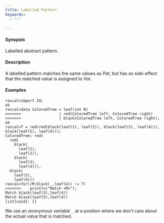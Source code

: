 ```yaml
---
title: Labelled Pattern
keywords:
  - ":"

---
```


#### Synopsis

Labelled abstract pattern.

#### Description

A labelled pattern matches the same values as _Pat_, but has as side-effect that the matched value is assigned to _Var_.

#### Examples


```rascal-shell 
rascal>import IO;
ok
rascal>data ColoredTree = leaf(int N)
>>>>>>>                 | red(ColoredTree left, ColoredTree right) 
>>>>>>>                 | black(ColoredTree left, ColoredTree right);
ok
rascal>T = red(red(black(leaf(1), leaf(2)), black(leaf(3), leaf(4))), black(leaf(5), leaf(4)));
ColoredTree: red(
  red(
    black(
      leaf(1),
      leaf(2)),
    black(
      leaf(3),
      leaf(4))),
  black(
    leaf(5),
    leaf(4)))
rascal>for(/M:black(_,leaf(4)) := T)
>>>>>>>    println("Match <M>");
Match black(leaf(3),leaf(4))
Match black(leaf(5),leaf(4))
list[void]: []
```
We use an *anonymous variable* `_` at a position where we don't care about the actual value that is matched.


